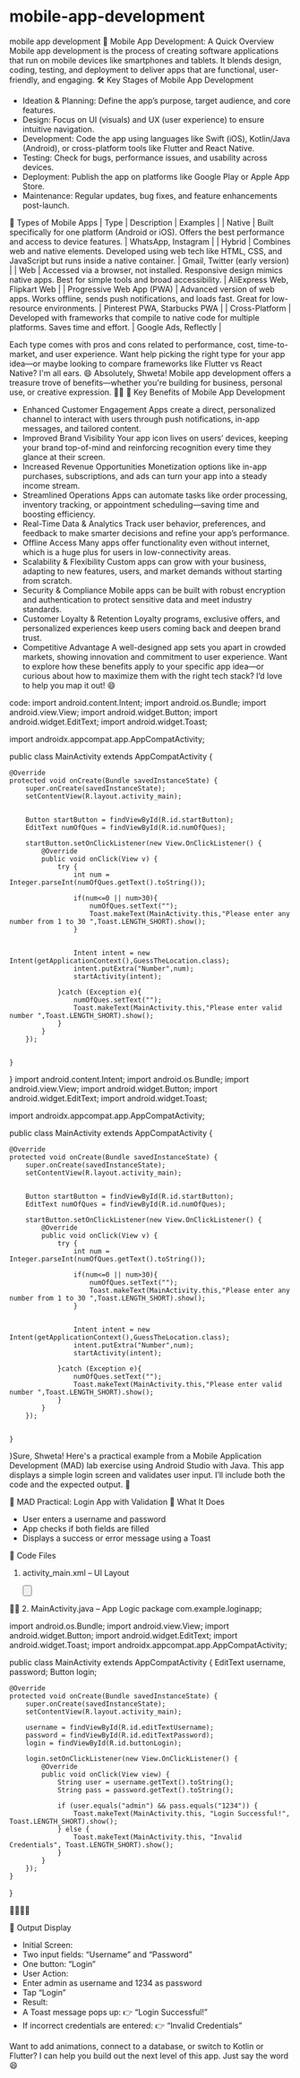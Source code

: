 # mobile-app-development
mobile app development
📱 Mobile App Development: A Quick Overview
Mobile app development is the process of creating software applications that run on mobile devices like smartphones and tablets. It blends design, coding, testing, and deployment to deliver apps that are functional, user-friendly, and engaging.
🛠️ Key Stages of Mobile App Development
- Ideation & Planning: Define the app’s purpose, target audience, and core features.
- Design: Focus on UI (visuals) and UX (user experience) to ensure intuitive navigation.
- Development: Code the app using languages like Swift (iOS), Kotlin/Java (Android), or cross-platform tools like Flutter and React Native.
- Testing: Check for bugs, performance issues, and usability across devices.
- Deployment: Publish the app on platforms like Google Play or Apple App Store.
- Maintenance: Regular updates, bug fixes, and feature enhancements post-launch.

📱 Types of Mobile Apps
| Type | Description | Examples | 
| Native | Built specifically for one platform (Android or iOS). Offers the best performance and access to device features. | WhatsApp, Instagram | 
| Hybrid | Combines web and native elements. Developed using web tech like HTML, CSS, and JavaScript but runs inside a native container. | Gmail, Twitter (early version) | 
| Web | Accessed via a browser, not installed. Responsive design mimics native apps. Best for simple tools and broad accessibility. | AliExpress Web, Flipkart Web | 
| Progressive Web App (PWA) | Advanced version of web apps. Works offline, sends push notifications, and loads fast. Great for low-resource environments. | Pinterest PWA, Starbucks PWA | 
| Cross-Platform | Developed with frameworks that compile to native code for multiple platforms. Saves time and effort. | Google Ads, Reflectly | 


Each type comes with pros and cons related to performance, cost, time-to-market, and user experience.
Want help picking the right type for your app idea—or maybe looking to compare frameworks like Flutter vs React Native? I'm all ears. 😄
Absolutely, Shweta! Mobile app development offers a treasure trove of benefits—whether you're building for business, personal use, or creative expression. 📱✨
🌟 Key Benefits of Mobile App Development
- Enhanced Customer Engagement
Apps create a direct, personalized channel to interact with users through push notifications, in-app messages, and tailored content.
- Improved Brand Visibility
Your app icon lives on users’ devices, keeping your brand top-of-mind and reinforcing recognition every time they glance at their screen.
- Increased Revenue Opportunities
Monetization options like in-app purchases, subscriptions, and ads can turn your app into a steady income stream.
- Streamlined Operations
Apps can automate tasks like order processing, inventory tracking, or appointment scheduling—saving time and boosting efficiency.
- Real-Time Data & Analytics
Track user behavior, preferences, and feedback to make smarter decisions and refine your app’s performance.
- Offline Access
Many apps offer functionality even without internet, which is a huge plus for users in low-connectivity areas.
- Scalability & Flexibility
Custom apps can grow with your business, adapting to new features, users, and market demands without starting from scratch.
- Security & Compliance
Mobile apps can be built with robust encryption and authentication to protect sensitive data and meet industry standards.
- Customer Loyalty & Retention
Loyalty programs, exclusive offers, and personalized experiences keep users coming back and deepen brand trust.
- Competitive Advantage
A well-designed app sets you apart in crowded markets, showing innovation and commitment to user experience.
Want to explore how these benefits apply to your specific app idea—or curious about how to maximize them with the right tech stack? I’d love to help you map it out! 😄

code:
import android.content.Intent;
import android.os.Bundle;
import android.view.View;
import android.widget.Button;
import android.widget.EditText;
import android.widget.Toast;

import androidx.appcompat.app.AppCompatActivity;

public class MainActivity extends AppCompatActivity {

    @Override
    protected void onCreate(Bundle savedInstanceState) {
        super.onCreate(savedInstanceState);
        setContentView(R.layout.activity_main);


        Button startButton = findViewById(R.id.startButton);
        EditText numOfQues = findViewById(R.id.numOfQues);

        startButton.setOnClickListener(new View.OnClickListener() {
            @Override
            public void onClick(View v) {
                try {
                    int num = Integer.parseInt(numOfQues.getText().toString());

                    if(num<=0 || num>30){
                        numOfQues.setText("");
                        Toast.makeText(MainActivity.this,"Please enter any number from 1 to 30 ",Toast.LENGTH_SHORT).show();
                    }


                    Intent intent = new Intent(getApplicationContext(),GuessTheLocation.class);
                    intent.putExtra("Number",num);
                    startActivity(intent);

                }catch (Exception e){
                    numOfQues.setText("");
                    Toast.makeText(MainActivity.this,"Please enter valid number ",Toast.LENGTH_SHORT).show();
                }
            }
        });


    }


}
import android.content.Intent;
import android.os.Bundle;
import android.view.View;
import android.widget.Button;
import android.widget.EditText;
import android.widget.Toast;

import androidx.appcompat.app.AppCompatActivity;

public class MainActivity extends AppCompatActivity {

    @Override
    protected void onCreate(Bundle savedInstanceState) {
        super.onCreate(savedInstanceState);
        setContentView(R.layout.activity_main);


        Button startButton = findViewById(R.id.startButton);
        EditText numOfQues = findViewById(R.id.numOfQues);

        startButton.setOnClickListener(new View.OnClickListener() {
            @Override
            public void onClick(View v) {
                try {
                    int num = Integer.parseInt(numOfQues.getText().toString());

                    if(num<=0 || num>30){
                        numOfQues.setText("");
                        Toast.makeText(MainActivity.this,"Please enter any number from 1 to 30 ",Toast.LENGTH_SHORT).show();
                    }


                    Intent intent = new Intent(getApplicationContext(),GuessTheLocation.class);
                    intent.putExtra("Number",num);
                    startActivity(intent);

                }catch (Exception e){
                    numOfQues.setText("");
                    Toast.makeText(MainActivity.this,"Please enter valid number ",Toast.LENGTH_SHORT).show();
                }
            }
        });


    }


}Sure, Shweta! Here's a practical example from a Mobile Application Development (MAD) lab exercise using Android Studio with Java. This app displays a simple login screen and validates user input. I’ll include both the code and the expected output. 🚀

🔐 MAD Practical: Login App with Validation
🧩 What It Does
- User enters a username and password
- App checks if both fields are filled
- Displays a success or error message using a Toast

🧰 Code Files
1. activity_main.xml – UI Layout
<LinearLayout xmlns:android="http://schemas.android.com/apk/res/android"
    android:layout_width="match_parent"
    android:layout_height="match_parent"
    android:orientation="vertical"
    android:padding="24dp"
    android:gravity="center">

    <EditText
        android:id="@+id/editTextUsername"
        android:layout_width="match_parent"
        android:layout_height="wrap_content"
        android:hint="Username" />

    <EditText
        android:id="@+id/editTextPassword"
        android:layout_width="match_parent"
        android:layout_height="wrap_content"
        android:hint="Password"
        android:inputType="textPassword"
        android:layout_marginTop="8dp" />

    <Button
        android:id="@+id/buttonLogin"
        android:layout_width="wrap_content"
        android:layout_height="wrap_content"
        android:text="Login"
        android:layout_marginTop="16dp" />
</LinearLayout>


2. MainActivity.java – App Logic
package com.example.loginapp;

import android.os.Bundle;
import android.view.View;
import android.widget.Button;
import android.widget.EditText;
import android.widget.Toast;
import androidx.appcompat.app.AppCompatActivity;

public class MainActivity extends AppCompatActivity {
    EditText username, password;
    Button login;

    @Override
    protected void onCreate(Bundle savedInstanceState) {
        super.onCreate(savedInstanceState);
        setContentView(R.layout.activity_main);

        username = findViewById(R.id.editTextUsername);
        password = findViewById(R.id.editTextPassword);
        login = findViewById(R.id.buttonLogin);

        login.setOnClickListener(new View.OnClickListener() {
            @Override
            public void onClick(View view) {
                String user = username.getText().toString();
                String pass = password.getText().toString();

                if (user.equals("admin") && pass.equals("1234")) {
                    Toast.makeText(MainActivity.this, "Login Successful!", Toast.LENGTH_SHORT).show();
                } else {
                    Toast.makeText(MainActivity.this, "Invalid Credentials", Toast.LENGTH_SHORT).show();
                }
            }
        });
    }
}



🎯 Output Display
- Initial Screen:
- Two input fields: “Username” and “Password”
- One button: “Login”
- User Action:
- Enter admin as username and 1234 as password
- Tap “Login”
- Result:
- A Toast message pops up:
👉 “Login Successful!”
- If incorrect credentials are entered:
👉 “Invalid Credentials”

Want to add animations, connect to a database, or switch to Kotlin or Flutter? I can help you build out the next level of this app. Just say the word 😄


